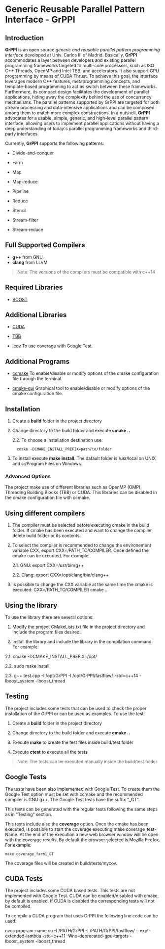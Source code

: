 # Generic Reusable Parallel Pattern Interface - GrPPI

## Introduction ##

**GrPPI** is an open source *generic and reusable parallel pattern programming interface* developed at Univ. Carlos III of Madrid. Basically, **GrPPI** accommodates a layer between developers and existing parallel programming frameworks targeted to multi-core processors, such as ISO C++ Threads, OpenMP and Intel TBB, and accelerators. It also support GPU programming by means of CUDA Thrust. To achieve this goal, the interface leverages modern C++ features, metaprogramming concepts, and template-based programming to act as switch between these frameworks. Furthermore, its compact design facilitates the development of parallel applications, hiding away the complexity behind the use of concurrency mechanisms. The parallel patterns supported by GrPPI are targeted for both stream processing and data-intensive applications and can be composed among them to match more complex constructions. In a nutshell, **GrPPI** advocates for a usable, simple, generic, and high-level parallel pattern interface, allowing users to implement parallel applications without having a deep understanding of today's parallel programming frameworks and third-party interfaces.

Currently, **GrPPI** supports the following patterns:

  * Divide-and-conquer

  * Farm

  * Map

  * Map-reduce

  * Pipeline

  * Reduce

  * Stencil

  * Stream-filter

  * Stream-reduce

## Full Supported Compilers ##

  * **g++** from GNU. 
  * **clang** from LLVM

  > Note: The versions of the compilers must be compatible with c++14

## Required Libraries ##

  * [BOOST](http://www.boost.org/)

## Additional Libraries ##
  * [CUDA](https://developer.nvidia.com/cuda-downloads)

  * [TBB](https://www.threadingbuildingblocks.org/)

  * [lcov](https://github.com/linux-test-project/lcov)
  	To use coverage with Google Test.

## Additional Programs ##

  * [ccmake](https://cmake.org/cmake/help/v3.0/manual/ccmake.1.html)
  	To enable/disable or modify options of the cmake configuration file through the terminal.

  * [cmake-gui](https://cmake.org/cmake/help/v3.0/manual/cmake-gui.1.html)
    Graphical tool to enable/disable or modify options of the cmake configuration file.

## Installation ##

1. Create a **build** folder in the project directory

2. Change directory to the build folder and execute **cmake ..**

	2.2. To choose a installation destination use:

   		 cmake -DCMAKE_INSTALL_PREFIX=path/to/folder

3. To install execute **make install**. The dafault folder is /usr/local on UNIX and c:/Program Files on Windows.

### Advanced Options

The project make use of different libraries such as OpenMP (OMP), Threading Building Blocks (TBB) or CUDA. This libraries can be disabled in the cmake configuration file with ccmake. 

## Using different compilers ##

1. The compiler must be selected before executing cmake in the build folder. If cmake has been executed and want to change the compiler, delete build folder or its contents.

2. To select the compiler is recommended to change the environement variable CXX, export CXX=/PATH_TO/COMPILER. Once defined the cmake can be executed. For example:

	2.1. GNU:   export CXX=/usr/bin/g++

	2.2. Clang: export CXX=/opt/clang/bin/clang++

3. Is possible to change the CXX variable at the same time the cmake is executed:
	 CXX=/PATH_TO/COMPILER cmake ..


## Using the library ##

To use the library there are several options:

1. Modify the project CMakeLists.txt file in the project directory and include the program files desired.

2. Install the library and include the library in the compilation command. For example:

 2.1. cmake -DCMAKE_INSTALL_PREFIX=/opt/

 2.2. sudo make install
      
 2.3. g++ test.cpp -I /opt/GrPPI -I /opt/GrPPI/fastflow/ -std=c++14 -lboost_system -lboost_thread



## Testing ##
The project includes some tests that can be used to check the proper installation of the GrPPI or can be used as examples.
To use the test:

1. Create a **build** folder in the project directory

2. Change directory to the build folder and execute **cmake ..**

3. Execute **make** to create the test files inside build/test folder

4. Execute **ctest** to execute all the tests

> Note: The tests can be executed manually inside the build/test folder

## Google Tests ##
The tests have been also implemented with Google Test. To create them the Google Test option must be set with ccmake and the recommended compiler is GNU g++. The Google Test tests have the suffix "_GT".

This tests can be generated with the regular tests following the same steps as in "Testing" section.

This tests include also the **coverage** option. Once the cmake has been executed, is possible to start the coverage executing make coverage_test-Name. At the end of the execution a new web browser window will be open with the coverage results. By default the browser selected is Mozilla Firefox. For example:

	make coverage_farm1_GT 

The coverage files will be created in build/tests/mycov.

## CUDA Tests ##
The project includes some CUDA based tests. This tests are not implemented with Google Test. CUDA can be enabled/disabled with cmake, by default is enabled. If CUDA is disabled the corresponding tests will not be compiled.

To compile a CUDA program that uses GrPPI the following line code can be used:

nvcc program-name.cu -I /PATH/GrPPI -I /PATH/GrPPI/fastflow/  --expt-extended-lambda -std=c++11 -Wno-deprecated-gpu-targets -lboost_system -lboost_thread
